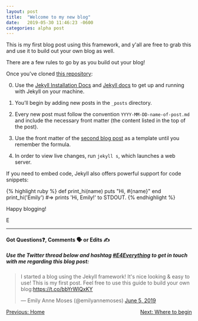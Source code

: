 ```yaml
---
layout: post
title:  "Welcome to my new blog"
date:   2019-05-30 11:46:23 -0600
categories: alpha post
---
```


This is my first blog post using this framework, and y'all are free to grab this and use it to build out your own blog as well.

There are a few rules to go by as you build out your blog!

Once you've cloned [this repository]:

0. Use the [Jekyll Installation Docs][installation] and [Jekyll docs][jekyll-docs] to get up and running with Jekyll on your machine.

1. You’ll begin by adding new posts in the `_posts` directory. 

1. Every new post must follow the convention `YYYY-MM-DD-name-of-post.md` and include the necessary front matter (the content listed in the top of the post).

1. Use the front matter of the [second blog post][second-post] as a template until you remember the formula.

1. In order to view live changes, run `jekyll s`, which launches a web server.


If you need to embed code, Jekyll also offers powerful support for code snippets:

{% highlight ruby %}
def print_hi(name)
  puts "Hi, #{name}"
end
print_hi('Emily')
#=> prints 'Hi, Emily!' to STDOUT.
{% endhighlight %}

Happy blogging!

E
<hr>
<h4>Got Questions❓, Comments 🗣 or Edits ✍</h4>
<h5>Use the Twitter thread below and hashtag <a href="https://twitter.com/hashtag/e4everything?f=tweets&vertical=default&lang=en" target="_blank">#E4Everything</a> to get in touch with me regarding this blog post:</h5>

<blockquote class="twitter-tweet" data-lang="en"><p lang="en" dir="ltr">I started a blog using the Jekyll framework! It&#39;s nice looking &amp; easy to use! This is my first post. Feel free to use this guide to build your own blog:<a href="https://t.co/bbYrWlQxKY">https://t.co/bbYrWlQxKY</a></p>&mdash; Emily Anne Moses (@emilyannemoses) <a href="https://twitter.com/emilyannemoses/status/1136349624007122945?ref_src=twsrc%5Etfw">June 5, 2019</a></blockquote>
<script async src="https://platform.twitter.com/widgets.js" charset="utf-8"></script>

<span><a href="https://eamoses.github.io/blog/" style="float:left;">Previous: Home</a><a href="https://eamoses.github.io/blog/2019/05/31/where-to-begin.html" style="float:right;">Next: Where to begin</a></span>

[jekyll-docs]: http://jekyllrb.com/docs/home
[installation]: https://jekyllrb.com/docs/installation/
[this repository]: https://github.com/eamoses/blog
[second-post]: http://eamoses.github.io/blog/2019/05/31/where-to-begin.html